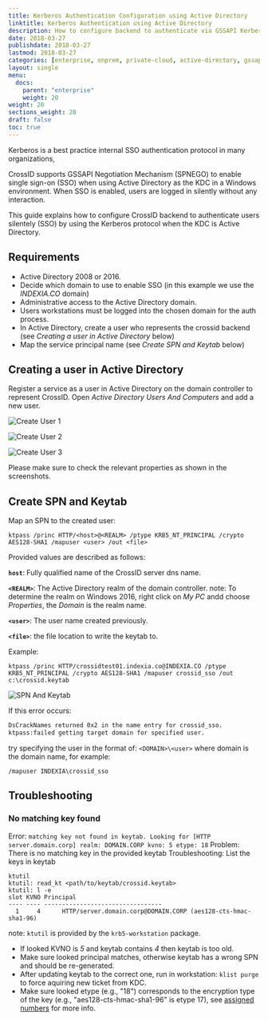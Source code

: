 ```yaml
---
title: Kerberos Authentication Configuration using Active Directory
linktitle: Kerberos Authentication using Active Directory
description: How to configure backend to authenticate via GSSAPI Kerberos (SPNEGO) protocol using Active Directory
date: 2018-03-27
publishdate: 2018-03-27
lastmod: 2018-03-27
categories: [enterprise, onprem, private-cloud, active-directory, gssapi]
layout: single
menu:
  docs:
    parent: "enterprise"
    weight: 20
weight: 20
sections_weight: 20
draft: false
toc: true
---
```


Kerberos is a best practice internal SSO authentication protocol in many organizations,

CrossID supports GSSAPI Negotiation Mechanism (SPNEGO) to enable single sign-on (SSO) when using Active Directory as the KDC in a Windows environment. When SSO is enabled, users are logged in silently without any interaction.

This guide explains how to configure CrossID backend to authenticate users silentely (SSO) by using the Kerberos protocol when the KDC is Active Directory.

## Requirements

- Active Directory 2008 or 2016.
- Decide which domain to use to enable SSO (in this example we use the _INDEXIA.CO_ domain)
- Administrative access to the Active Directory domain.
- Users workstations must be logged into the chosen domain for the auth process.
- In Active Directory, create a user who represents the crossid backend (see _Creating a user in Active Directory_ below)
- Map the service principal name (see _Create SPN and Keytab_ below)

## Creating a user in Active Directory

Register a service as a user in Active Directory on the domain controller to represent CrossID. Open _Active Directory Users And Computers_ and add a new user.

![Create User 1](/sshots/ad_auth/s1_create_user.png)

![Create User 2](/sshots/ad_auth/s2_create_user_props.png)

![Create User 3](/sshots/ad_auth/s3_create_user_enc_types.png)

Please make sure to check the relevant properties as shown in the screenshots.


## Create SPN and Keytab

Map an SPN to the created user:

`ktpass /princ HTTP/<host>@<REALM> /ptype KRB5_NT_PRINCIPAL /crypto AES128-SHA1 /mapuser <user> /out <file>`

Provided values are described as follows:

**`host`**: Fully qualified name of the CrossID server dns name.

**`<REALM>`**: The Active Directory realm of the domain controller. note: To determine the realm on Windows 2016, right click on _My PC_ andd choose _Properties_, the _Domain_ is the realm name.

**`<user>`**: The user name created previously.

**`<file>`**: the file location to write the keytab to.

Example:

`ktpass /princ HTTP/crossidtest01.indexia.co@INDEXIA.CO /ptype KRB5_NT_PRINCIPAL /crypto AES128-SHA1 /mapuser crossid_sso /out c:\crossid.keytab`

![SPN And Keytab](/sshots/ad_auth/s4_spn_and_keytab.png)


If this error occurs:

```bash
DsCrackNames returned 0x2 in the name entry for crossid_sso.
ktpass:failed getting target domain for specified user.
```

try specifying the user in the format of: `<DOMAIN>\<user>` where domain is the domain name, for example:

`/mapuser INDEXIA\crossid_sso`


## Troubleshooting

### No matching key found

Error: `matching key not found in keytab. Looking for [HTTP server.domain.corp] realm: DOMAIN.CORP kvno: 5 etype: 18`
Problem: There is no matching key in the provided keytab
Troubleshooting: List the keys in keytab

```
ktutil
ktutil: read_kt <path/to/keytab/crossid.keytab>
ktutil: l -e
slot KVNO Principal
---- ---- ---------------------------------
  1     4      HTTP/server.domain.corp@DOMAIN.CORP (aes128-cts-hmac-sha1-96)
```

note: `ktutil` is provided by the `krb5-workstation` package.

- If looked KVNO is _5_ and keytab contains _4_ then keytab is too old.
- Make sure looked principal matches, otherwise keytab has a wrong SPN and should be re-generated.
- After updating keytab to the correct one, run in workstation: `klist purge` to force aquiring new ticket from KDC.
- Make sure looked etype (e.g., "18") corresponds to the encryption type of the key (e.g., "aes128-cts-hmac-sha1-96" is etype 17), see [assigned numbers](https://tools.ietf.org/html/rfc3961#section-8) for more info.
